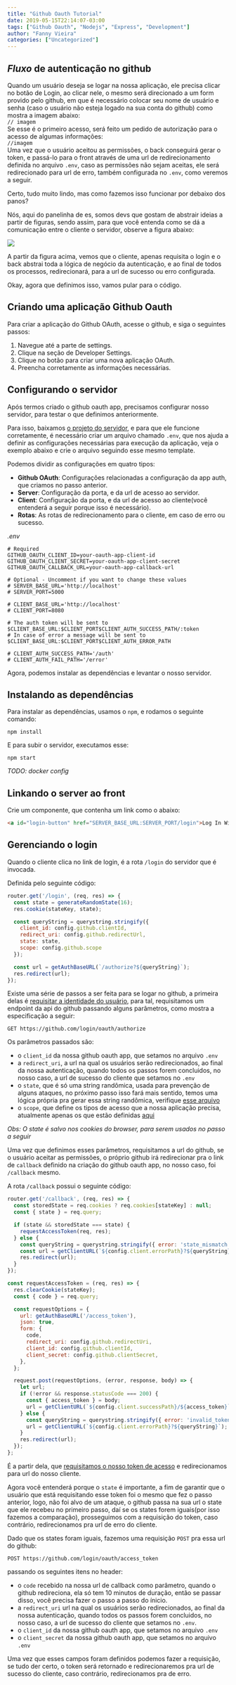 ```yaml
---
title: "Github Oauth Tutorial"
date: 2019-05-15T22:14:07-03:00
tags: ["Github Oauth", "Nodejs", "Express", "Development"]
author: "Fanny Vieira"
categories: ["Uncategorized"]
---
```


## *Fluxo* de autenticação no github
    
Quando um usuário deseja se logar na nossa aplicação, ele precisa clicar no botão de Login, ao clicar nele,
o mesmo será direcionado a um form provido pelo github, em que é necessário colocar seu nome de
usuário e senha (caso o usuário não esteja logado na sua conta do github) como mostra a imagem abaixo:  
`// imagem`  
Se esse é o primeiro acesso, será feito um pedido de autorização para o acesso de algumas informações:  
`//imagem`  
Uma vez que o usuário aceitou as permissões, o back conseguirá gerar o token, e passá-lo para o front através de uma url de redirecionamento definida no arquivo `.env`, caso as permissões não sejam aceitas, ele será redirecionado para url de erro, também configurada no `.env`, como veremos a seguir.

Certo, tudo muito lindo, mas como fazemos isso funcionar por debaixo dos panos?

Nós, aqui do panelinha de es, somos devs que gostam de abstrair ideias a partir de figuras, sendo assim, para que você entenda como se dá a comunicação entre o cliente o servidor, observe a figura abaixo:


![](https://i.imgur.com/Q0uQ9K2.png)

A partir da figura acima, vemos que o cliente, apenas requisita o login e o back abstrai toda a lógica de negócio da autenticação, e ao final de todos os processos, redirecionará, para a url de sucesso ou erro configurada.

Okay, agora que definimos isso, vamos pular para o código.


## Criando uma aplicação Github Oauth
Para criar a aplicação do Github OAuth, acesse o github, e siga o seguintes passos:

1. Navegue até a parte de settings.
2. Clique na seção de Developer Settings.
3. Clique no botão para criar uma nova aplicação OAuth.
4. Preencha corretamente as informações necessárias.

## Configurando o servidor
Após termos criado o github oauth app, precisamos configurar nosso servidor, para testar o que definimos anteriormente.

Para isso, baixamos [o projeto do servidor](https://github.com/panelinhadees/server.git), e para que ele funcione corretamente, é necessário criar um  arquivo chamado `.env`, que nos ajuda a definir as configurações necessárias para execução da aplicação, veja o exemplo abaixo e crie o arquivo seguindo esse mesmo template.

Podemos dividir as configurações em quatro tipos:
- **Github OAuth**: Configurações relacionadas a configuração da app auth, que criamos no passo anterior.
- **Server**: Configuração da porta, e da url de acesso ao servidor.
- **Client**: Configuração da porta, e da url de acesso ao cliente(você entenderá a seguir porque isso é necessário).
- **Rotas**: As rotas de redirecionamento para o cliente, em caso de erro ou sucesso.

*.env*
```.env
# Required
GITHUB_OAUTH_CLIENT_ID=your-oauth-app-client-id
GITHUB_OAUTH_CLIENT_SECRET=your-oauth-app-client-secret
GITHUB_OAUTH_CALLBACK_URL=your-oauth-app-callback-url

# Optional - Uncomment if you want to change these values
# SERVER_BASE_URL='http://localhost'
# SERVER_PORT=5000

# CLIENT_BASE_URL='http://localhost'
# CLIENT_PORT=8080

# The auth token will be sent to $CLIENT_BASE_URL:$CLIENT_PORT$CLIENT_AUTH_SUCCESS_PATH/:token
# In case of error a message will be sent to $CLIENT_BASE_URL:$CLIENT_PORT$CLIENT_AUTH_ERROR_PATH

# CLIENT_AUTH_SUCCESS_PATH='/auth'
# CLIENT_AUTH_FAIL_PATH='/error'
```

Agora, podemos instalar as dependências e levantar o nosso servidor.

## Instalando as dependências
Para instalar as dependências, usamos o `npm`, e rodamos o seguinte comando:

`npm install`

E para subir o servidor, executamos esse:

`npm start`

*TODO: docker config*

## Linkando o server ao front

Crie um componente, que contenha um link como o abaixo:

```html
<a id="login-button" href="SERVER_BASE_URL:SERVER_PORT/login">Log In With GitHub</a>
```

## Gerenciando o login
Quando o cliente clica no link de login, é a rota `/login` do servidor que é invocada.

Definida pelo seguinte código:

```js
router.get('/login', (req, res) => {
  const state = generateRandomState(16);
  res.cookie(stateKey, state);

  const queryString = querystring.stringify({
    client_id: config.github.clientId,
    redirect_uri: config.github.redirectUrl,
    state: state,
    scope: config.github.scope
  });

  const url = getAuthBaseURL(`/authorize?${queryString}`);
  res.redirect(url);
});
```
Existe uma série de passos a ser feita para se logar no github, a primeira delas é [requisitar a identidade do usuário](https://github.com/login/oauth/authorize), para tal, requisitamos um endpoint da api do github passando alguns parâmetros, como mostra a especificação a seguir:

`GET https://github.com/login/oauth/authorize`

Os parâmetros passados são:
- o `client_id` da nossa github oauth app, que setamos no arquivo `.env`
- a `redirect_uri`, a url na qual os usuários serão redirecionados, ao final da nossa autenticação, quando todos os passos forem concluidos, no nosso caso, a url de sucesso do cliente que setamos no `.env`
- o `state`, que é só uma string randômica, usada para prevenção de alguns ataques, no próximo passo isso fará mais sentido, temos uma lógica própria pra gerar essa string randômica, verifique [esse arquivo](https://github.com/panelinhadees/server/blob/master/src/auth/util.js)
- o `scope`, que define os tipos de acesso que a nossa aplicação precisa, atualmente apenas os que estão definidas [aqui](https://github.com/panelinhadees/server/blob/33ea7a5f3d11bb9880297efbb15719753a0c9e9f/src/config.js#L7)

*Obs: O state é salvo nos cookies do browser, para serem usados no passo a seguir*

Uma vez que definimos esses parâmetros, requisitamos a url do github, se o usuário aceitar as permissões, o próprio github irá redirecionar pra o link de `callback` definido na criação do github oauth app, no nosso caso, foi `/callback` mesmo.

A rota `/callback` possui o seguinte código:

```js
router.get('/callback', (req, res) => {
  const storedState = req.cookies ? req.cookies[stateKey] : null;
  const { state } = req.query;

  if (state && storedState === state) {
    requestAccessToken(req, res);
  } else {
    const queryString = querystring.stringify({ error: 'state_mismatch' });
    const url = getClientURL(`${config.client.errorPath}?${queryString}`);
    res.redirect(url);
  }
});

const requestAccessToken = (req, res) => {
  res.clearCookie(stateKey);
  const { code } = req.query;

  const requestOptions = {
    url: getAuthBaseURL('/access_token'),
    json: true,
    form: {
      code,
      redirect_uri: config.github.redirectUri,
      client_id: config.github.clientId,
      client_secret: config.github.clientSecret,
    },
  };

  request.post(requestOptions, (error, response, body) => {
    let url;
    if (!error && response.statusCode === 200) {
      const { access_token } = body;
      url = getClientURL(`${config.client.successPath}/${access_token}`);
    } else {
      const queryString = querystring.stringify({ error: 'invalid_token' });
      url = getClientURL(`${config.client.errorPath}?${queryString}`);
    }
    res.redirect(url);
  });
};
```

É a partir dela, que [requisitamos o nosso token de acesso](https://developer.github.com/apps/building-oauth-apps/authorizing-oauth-apps/#2-users-are-redirected-back-to-your-site-by-github) e redirecionamos para url do nosso cliente.

Agora você entenderá porque o `state` é importante, a fim de garantir que o usuário que está requisitando esse token foi o mesmo que fez o passo anterior, logo, não foi alvo de um ataque, o github passa na sua url o state que ele recebeu no primeiro passo, daí se os states forem iguais(por isso fazemos a comparação), prosseguimos com a requisição do token, caso contrário, redirecionamos pra url de erro do cliente.

Dado que os states foram iguais, fazemos uma requisição `POST` pra essa url do github:

`POST https://github.com/login/oauth/access_token`

passando os seguintes itens no header:
- o `code` recebido na nossa url de callback como parâmetro, quando o github redireciona, ela só tem 10 minutos de duração, então se passar disso, você precisa fazer o passo a passo do ínicio.
- a `redirect_uri` url na qual os usuários serão redirecionados, ao final da nossa autenticação, quando todos os passos forem concluidos, no nosso caso, a url de sucesso do cliente que setamos no `.env`.
- o `client_id` da nossa github oauth app, que setamos no arquivo `.env`
- o `client_secret` da nossa github oauth app, que setamos no arquivo `.env`

Uma vez que esses campos foram definidos podemos fazer a requisição, se tudo der certo, o token será retornado e redirecionaremos pra url de sucesso do cliente, caso contrário, redirecionamos pra de erro.  

